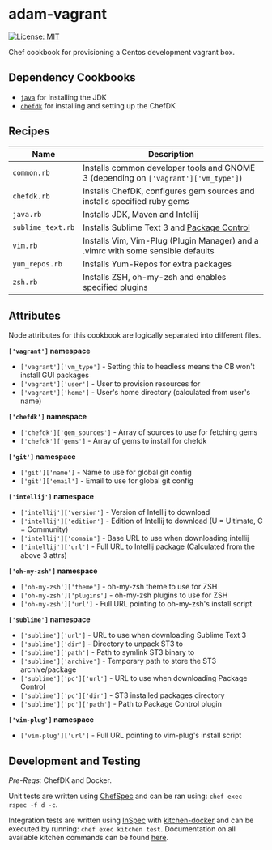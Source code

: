 # adam-vagrant
[![License: MIT](https://img.shields.io/badge/License-MIT-yellow.svg)](https://opensource.org/licenses/MIT)

Chef cookbook for provisioning a Centos development vagrant box.

[//]: # (TODO: Add recipe for installing docker)

## Dependency Cookbooks
  - [`java`] for installing the JDK
  - [`chefdk`] for installing and setting up the ChefDK

## Recipes
| Name              | Description                                                                         |
|-------------------|-------------------------------------------------------------------------------------|
| `common.rb`       | Installs common developer tools and GNOME 3 (depending on `['vagrant']['vm_type']`) |
| `chefdk.rb`       | Installs ChefDK, configures gem sources and installs specified ruby gems            |
| `java.rb`         | Installs JDK, Maven and Intellij                                                    |
| `sublime_text.rb` | Installs Sublime Text 3 and [Package Control]                                       |
| `vim.rb`          | Installs Vim, Vim-Plug (Plugin Manager) and a .vimrc with some sensible defaults    |
| `yum_repos.rb`    | Installs Yum-Repos for extra packages                                               |
| `zsh.rb`          | Installs ZSH, oh-my-zsh and enables specified plugins                               |

## Attributes
Node attributes for this cookbook are logically separated into different files.

**`['vagrant']` namespace**
 - `['vagrant']['vm_type']`    - Setting this to headless means the CB won't install GUI packages
 - `['vagrant']['user']`       - User to provision resources for
 - `['vagrant']['home']`       - User's home directory (calculated from user's name)

**`['chefdk']` namespace**
 - `['chefdk']['gem_sources']` - Array of sources to use for fetching gems
 - `['chefdk']['gems']`        - Array of gems to install for chefdk

**`['git']` namespace**
 - `['git']['name']`           - Name to use for global git config
 - `['git']['email']`          - Email to use for global git config

**`['intellij']` namespace**
 - `['intellij']['version']`   - Version of Intellij to download
 - `['intellij']['edition']`   - Edition of Intellij to download (U = Ultimate, C = Community)
 - `['intellij']['domain']`    - Base URL to use when downloading intellij
 - `['intellij']['url']`       - Full URL to Intellij package (Calculated from the above 3 attrs)

**`['oh-my-zsh']` namespace**
 - `['oh-my-zsh']['theme']`    - oh-my-zsh theme to use for ZSH
 - `['oh-my-zsh']['plugins']`  - oh-my-zsh plugins to use for ZSH
 - `['oh-my-zsh']['url']`      - Full URL pointing to oh-my-zsh's install script

**`['sublime']` namespace**
 - `['sublime']['url']`        - URL to use when downloading Sublime Text 3
 - `['sublime']['dir']`        - Directory to unpack ST3 to
 - `['sublime']['path']`       - Path to symlink ST3 binary to
 - `['sublime']['archive']`    - Temporary path to store the ST3 archive/package
 - `['sublime']['pc']['url']`  - URL to use when downloading Package Control
 - `['sublime']['pc']['dir']`  - ST3 installed packages directory
 - `['sublime']['pc']['path']` - Path to Package Control plugin

**`['vim-plug']` namespace**
 - `['vim-plug']['url']`       - Full URL pointing to vim-plug's install script

## Development and Testing
*Pre-Reqs:* ChefDK and Docker.

Unit tests are written using [ChefSpec] and can be ran using: `chef exec rspec -f d -c`.

Integration tests are written using [InSpec] with [kitchen-docker] and can be
executed by running: `chef exec kitchen test`. Documentation on all available
kitchen commands can be found [here](https://docs.chef.io/ctl_kitchen.html).

[`java`]: https://github.com/agileorbit-cookbooks/java
[`chefdk`]: https://github.com/RoboticCheese/chef-dk-chef
[Package Control]: https://PackageControl.io
[ChefSpec]: https://github.com/sethvargo/chefspec
[InSpec]: https://github.com/chef/inspec
[kitchen-docker]: https://github.com/test-kitchen/kitchen-docker
